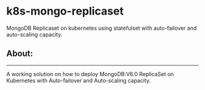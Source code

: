 # k8s-mongo-replicaset
MongoDB Replicaset on kubernetes using statefulset with auto-failover and  auto-scaling capacity.

## About:
--------------------------------------------------------------------------

A working solution on how to deploy MongoDB:V6.0 ReplicaSet on Kubernetes with Auto-failover and Auto-scaling capacity.
